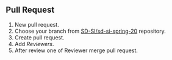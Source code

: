 ## Pull Request

1. New pull request.
2. Choose your branch from [SD-SI/sd-si-spring-20](https://github.com/SD-SI/sd-si-spring-20) repository.
3. Create pull request.
4. Add _Reviewers_.
5. After review one of Reviewer merge pull request.